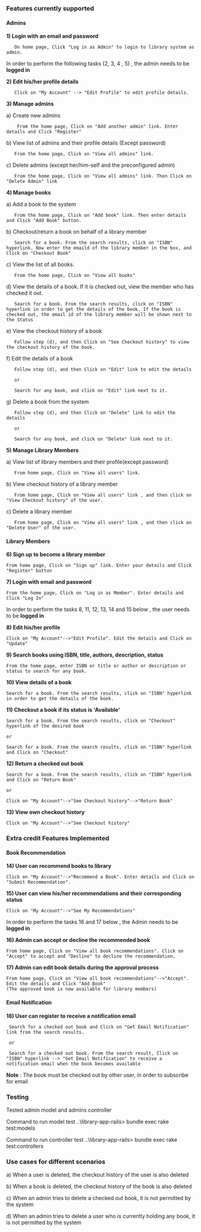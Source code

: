 
### Features currently supported

#### Admins

**1) Login with an email and password**

       On home page, Click "Log in as Admin" to login to library system as admin.

In order to perform the following tasks (2, 3, 4 , 5) , the admin needs to be **logged in**

**2) Edit his/her profile details**

       Click on "My Account" --> "Edit Profile" to edit profile details.

**3) Manage admins**

  a) Create new admins

        From the home page, Click on "Add another admin" link. Enter details and Click "Register"
      
  b) View list of admins and their profile details (Except password)

       From the home page, Click on "View all admins" link.

  c) Delete admins (except her/him-self and the preconfigured admin)

       From the home page, Click on "View all admins" link. Then Click on "Delete Admin" link

**4) Manage books**

   a) Add a book to the system

       From the home page, Click on "Add book" link. Then enter details and Click "Add Book" button.

   b) Checkout/return a book on behalf of a library member

       Search for a book. From the search results, click on "ISBN" hyperlink. Now enter the emaild of the library member in the box, and Click on "Checkout Book"

   c) View the list of all books.

       From the home page, Click on "View all books"

   d) View the details of a book. If it is checked out, view the member who has checked it out.

       Search for a book. From the search results, click on "ISBN" hyperlink in order to get the details of the book. If the book is checked out, the email id of the library member will be shown next to the Status

   e) View the checkout history of a book

       Follow step (d), and then Click on "See Checkout history" to view the checkout history of the book.

   f) Edit the details of a book

       Follow step (d), and then Click on "Edit" link to edit the details

       or 

       Search for any book, and click on "Edit" link next to it.

   g) Delete a book from the system 

       Follow step (d), and then Click on "Delete" link to edit the details

       or 

       Search for any book, and click on "Delete" link next to it.


**5) Manage Library Members**

   a) View list of library members and their profile(except password)

       From home page, Click on "View all users" link.

   b) View checkout history of a library member

       From home page, Click on "View all users" link , and then click on "View Checkout history" of the user.

   c) Delete a library member

       From home page, Click on "View all users" link , and then click on "Delete User" of the user.


#### Library Members

**6) Sign up to become a library member**

    From home page, Click on "Sign up" link. Enter your details and Click "Register" button

**7) Login with email and password**

    From the home page, Click on "Log in as Member". Enter details and Click "Log In"

In order to perform the tasks 8, 11, 12, 13, 14 and 15 below , the user needs to be **logged in**

**8) Edit his/her profile**

    Click on "My Account"-->"Edit Profile". Edit the details and Click on "Update"

**9) Search books using ISBN, title, authors, description, status**

    From the home page, enter ISBN or title or author or description or status to search for any book.

**10) View details of a book**

    Search for a book. From the search results, click on "ISBN" hyperlink in order to get the details of the book. 

**11) Checkout a book if its status is 'Available'**

    Search for a book. From the search results, click on "Checkout" hyperlink of the desired book

    or

    Search for a book. From the search results, click on "ISBN" hyperlink and Click on "Checkout"

**12) Return a checked out book**

    Search for a book. From the search results, click on "ISBN" hyperlink and Click on "Return Book"

    or

    Click on "My Account"-->"See Checkout history"-->"Return Book"

**13) View own checkout history**

    Click on "My Account"-->"See Checkout history"



### Extra credit Features Implemented 

#### Book Recommendation

**14) User can recommend books to library**

    Click on "My Account"-->"Recommend a Book". Enter details and Click on "Submit Recommendation".

**15) User can view his/her recommendations and their corresponding status**

    Click on "My Account"-->"See My Recommendations"

In order to perform the tasks 16 and 17 below , the Admin needs to be **logged in**

**16) Admin can accept or decline the recommended book** 

    From home page, Click on "View all book recommendations". Click on "Accept" to accept and "Decline" to decline the recommendation.

**17) Admin can edit book details during the approval process**

    From home page, Click on "View all book recommendations"-->"Accept". Edit the details and Click "Add Book"
    (The approved book is now available for library members)

#### Email Notification

**18) User can register to receive a notification email**

     Search for a checked out book and Click on "Get Email Notification" link from the search results.

     or

     Search for a checked out book. From the search result, Click on "ISBN" hyperlink --> "Get Email Notification" to receive a notification email when the book becomes available

  **Note** : The book must be checked out by other user, in order to subscribe for email


### Testing

Tested admin model and admins controller

Command to run model test
        ..\library-app-rails> bundle exec rake test:models
        
Command to run controller test
        ..\library-app-rails> bundle exec rake test:controllers

### Use cases for different scenarios

a) When a user is deleted, the checkout history of the user is also deleted

b) When a book is deleted, the checkout history of the book is also deleted

c) When an admin tries to delete a checked out book, it is not permitted by the system

d) When an admin tries to delete a user who is currently holding any book, it is not permitted by the system
